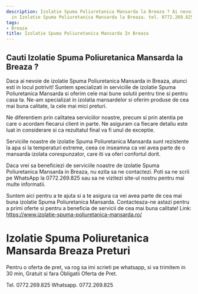 ```yaml
---
description: Izolatie Spuma Poliuretanica Mansarda la Breaza ? Ai nevoie de un profesionist
  in Izolatie Spuma Poliuretanica Mansarda la Breaza. tel. 0772.269.825
tags:
- Breaza
title: Izolatie Spuma Poliuretanica Mansarda In Breaza
---
```



## Cauti Izolatie Spuma Poliuretanica Mansarda la Breaza ?

Daca ai nevoie de izolatie Spuma Poliuretanica Mansarda in Breaza, atunci esti in locul potrivit! Suntem specializati in serviciile de izolatie Spuma Poliuretanica Mansarda si oferim cele mai bune solutii pentru tine si pentru casa ta. Ne-am specializat in izolatia mansardelor si oferim produse de cea mai buna calitate, la cele mai mici preturi. 

Ne diferentiem prin calitatea serviciilor noastre, precum si prin atentia pe care o acordam fiecarui client in parte. Ne asiguram ca fiecare detaliu este luat in considerare si ca rezultatul final va fi unul de exceptie.

Serviciile noastre de izolatie Spuma Poliuretanica Mansarda sunt rezistente la apa si la temperaturi extreme, ceea ce inseamna ca vei avea parte de o mansarda izolata corespunzator, care iti va oferi confortul dorit.

Daca vrei sa beneficiezi de serviciile noastre de izolatie Spuma Poliuretanica Mansarda in Breaza, nu ezita sa ne contactezi. Poti sa ne scrii pe WhatsApp la 0772.269.825 sau sa ne vizitezi site-ul nostru pentru mai multe informatii. 

Suntem aici pentru a te ajuta si a te asigura ca vei avea parte de cea mai buna izolatie Spuma Poliuretanica Mansarda. Contacteaza-ne astazi pentru a primi oferte si pentru a beneficia de servicii de cea mai buna calitate! 
Link: https://www.izolatie-spuma-poliuretanica-mansarda.ro/

# Izolatie Spuma Poliuretanica Mansarda Breaza Preturi
Pentru o oferta de pret, va rog sa imi scrieti pe whatsapp, si va trimitem in 30 min, Gratuit si fara Obligatii Oferta de Pret.

Tel. 0772.269.825
Whatsapp. 0772.269.825